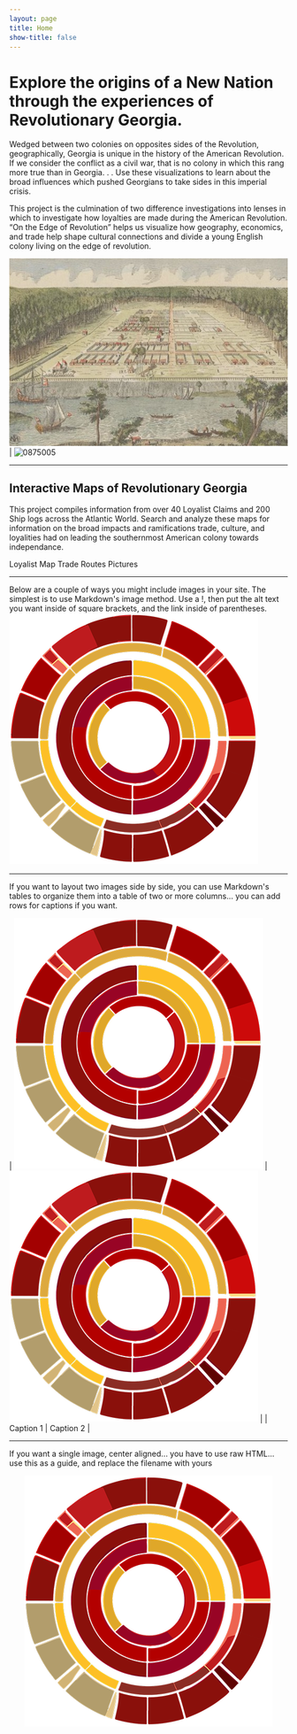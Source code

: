 ```yaml
---
layout: page
title: Home
show-title: false
---
```


# **Explore the origins of a New Nation through the experiences of Revolutionary Georgia.**

Wedged between two colonies on opposites sides of the Revolution, geographically, Georgia is unique in the history of the American Revolution. If we consider the conflict as a civil war, that is no colony in which this rang more true than in Georgia. . .  Use these visualizations to learn about the broad influences which pushed Georgians to take sides in this imperial crisis. 

This project is the culmination of two difference investigations into lenses in which to investigate how loyalties are made during the American Revolution. “On the Edge of Revolution” helps us visualize how geography, economics, and trade help shape cultural connections and divide a young English colony living on the edge of revolution. 

![View of Savannah as it stood the 29th March,1734](assets/img/Savannah.jpg) | ![0875005](https://github.com/user-attachments/assets/a94e7163-4a71-499c-a57e-fafe03aa6bf0)


---

## **Interactive Maps of Revolutionary Georgia**
This project compiles information from over 40 Loyalist Claims and 200 Ship logs across the Atlantic World. Search and analyze these maps for information on the broad impacts and ramifications trade, culture, and loyalities had on leading the southernmost American colony towards independance.

Loyalist Map     Trade Routes     Pictures 

---

Below are a couple of ways you might include images in your site. The simplest is to use Markdown's image method. Use a !, then put the alt text you want inside of square brackets, and the link inside of parentheses.
![This is the alt text that will appear on mouseover](assets/img/bcds-logo.webp)

---

If you want to layout two images side by side, you can use Markdown's tables to organize them into a table of two or more columns... you can add rows for captions if you want.


| ![BCDS Logo](assets/img/bcds-logo.webp) | ![BCDS Logo](assets/img/bcds-logo.webp) |
| Caption 1 | Caption 2 |

---

If you want a single image, center aligned... you have to use raw HTML... use this as a guide, and replace the filename with yours

<p align="center">
    <img src="assets/img/bcds-logo.webp" />
</p>
